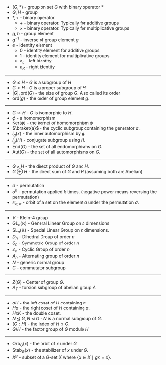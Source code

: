 * $(G,\ast)$ - group on set $G$ with binary operator $\ast$
* $G, H$ - group
* $\ast, \circ$ - binary operator
	* $+$ - binary operator. Typically for additive groups
	* $\times$ - binary operator. Typically for multiplicative groups
* $g, h$ - group element
* $g^{-1}$ - inverse of group element $g$
* $e$ - identity element
	* $0$ - identity element for additive groups
	* $1$ - identity element for multiplicative groups
	* $e_L$ - left identity
	* $e_R$ - right identity
***
* $G\le H$ - $G$ is a subgroup of $H$
* $G < H$ - $G$ is a proper subgroup of $H$
* $|G|, \text{ord}(G)$ - the size of group $G$. Also called its order
* $\text{ord}(g)$ - the order of group element $g$.
***
* $G \cong H$ - $G$ is isomorphic to $H$. 
* $\phi$ - a homomorphism
* $\text{Ker}(\phi)$ - the kernel of homomorphism $\phi$
* $\braket{a}$ - the cyclic subgroup containing the generator $a$.
* $i_g(x)$ - the inner automorphism by $g$.
* $i_g(H)$ - conjugate subgroup using $H$.
* $\text{End}(G)$ - the set of all endomorphisms on $G$. 
* $\text{Aut}(G)$ - the set of all automorphisms on $G$.
***
* $G\times H$ - the direct product of $G$ and $H$.
* $G\oplus H$ - the direct sum of $G$ and $H$ (assuming both are Abelian)
***
* $\sigma$ - permutation
* $\sigma^k$ - permutation applied $k$ times. (negative power means reversing the permutation)
* $\mathcal{O}_{a,\sigma}$  - orbit of a set on the element $a$ under the permutation $\sigma$.
***
* $V$ - Klein-4 group
* $\text{GL}_n(\mathbb{R})$ - General Linear Group on $n$ dimensions
* $\text{SL}_n(\mathbb{R})$ - Special Linear Group on $n$ dimensions.
* $D_n$ - Dihedral Group of order $n$
* $S_n$ - Symmetric Group of order $n$
* $\mathbb{Z}_n$ - Cyclic Group of order $n$
* $A_n$ - Alternating group of order $n$
* $N$ - generic normal group
* $C$ - commutator subgroup
***
* $Z(G)$ - Center of group $G$.
* $A_T$ - torsion subgroup of abelian group $A$
***
* $aH$ - the left coset of $H$ containing $a$
* $Ha$ - the right coset of $H$ containing $a$.
* $HxK$ - the double coset.
* $N\unlhd G, N\lhd G$ - $N$ is a normal subgroup of $G$.  
* $(G:H)$ - the index of $H\le G$. 
* $G/H$ - the factor group of $G$ modulo $H$
***
 * $\text{Orb}_G(x)$ - the orbit of $x$ under $G$ 
 * $\text{Stab}_G(x)$ - the stabilizer of $x$ under $G$.
 * $X^g$ - subset of a $G$-set $X$ where $\{x\in X \mid  g x= x\}$. 